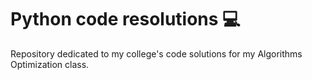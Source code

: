 # Python code resolutions 💻

Repository dedicated to my college's code solutions for my Algorithms Optimization class. 
